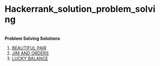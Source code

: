# Hackerrank_solution_problem_solving
<br><b>Problem Solving Solutions</b></br>
1. [BEAUTIFUL PAIR](https://github.com/miss-jain-16/Hackerrank_solution_problem_solving/blob/master/Beautiful_pair_greedy.cpp)
2. [JIM AND ORDERS](https://github.com/miss-jain-16/Hackerrank_solution_problem_solving/blob/master/Jim%20and%20orders)
3. [LUCKY BALANCE](https://github.com/miss-jain-16/Hackerrank_solution_problem_solving/blob/master/luck-balance-greedy.cpp)
